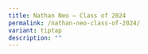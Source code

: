 ```yaml
---
title: Nathan Neo – Class of 2024
permalink: /nathan-neo-class-of-2024/
variant: tiptap
description: ""
---
```

<p></p>